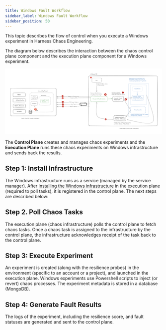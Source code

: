 ```yaml
---
title: Windows Fault Workflow 
sidebar_label: Windows Fault Workflow 
sidebar_position: 50
---
```


This topic describes the flow of control when you execute a Windows experiment in Harness Chaos Engineering.

The diagram below describes the interaction between the chaos control plane component and the execution plane component for a Windows experiment. 

![windows fault flow](../static/how-stuff-works/windows-workflow.png)

The **Control Plane** creates and manages chaos experiments and the **Execution Plane** runs these chaos experiments on Windows infrastructure and sends back the results.

## Step 1: Install Infrastructure
The Windows infrastructure runs as a service (managed by the service manager). After [installing the Windows infrastructure](https://developer.harness.io/docs/chaos-engineering/use-harness-ce/infrastructures/types/legacy-infra/windows#prerequisites-to-install-infrastructure) in the execution plane (required to poll tasks), it is registered in the control plane. The next steps are described below:

## Step 2. Poll Chaos Tasks

The execution plane (chaos infrastructure) polls the control plane to fetch chaos tasks. Once a chaos task is assigned to the infrastructure by the control plane, the infrastructure acknowledges receipt of the task back to the control plane. 

## Step 3: Execute Experiment

An experiment is created (along with the resilience probes) in the environment (specific to an account or a project), and launched in the execution plane. Windows experiments use Powershell scripts to inject (or revert) chaos processes. The experiment metadata is stored in a database (MongoDB).

## Step 4: Generate Fault Results

The logs of the experiment, including the resilience score, and fault statuses are generated and sent to the control plane.